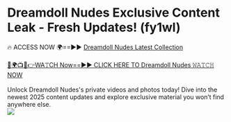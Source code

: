 # Dreamdoll Nudes Exclusive Content Leak - Fresh Updates! (fy1wl)

🔥 ACCESS NOW 🌍==►► <a href="https://tinyurl.com/2mz8nhtm" rel="nofollow">Dreamdoll Nudes Latest Collection</a>
<br><br>
[🔴🌍📺📱👉WA𝚃CH Now==►► CLICK HERE TO Dreamdoll Nudes 𝚆𝙰𝚃𝙲𝙷 NOW](https://tinyurl.com/2mz8nhtm)
<br><br>
Unlock Dreamdoll Nudes's private videos and photos today! Dive into the newest 2025 content updates and explore exclusive material you won’t find anywhere else.
<br>
<a href="https://tinyurl.com/2mz8nhtm" rel="nofollow" data-target="animated-image.originalLink"><img src="https://camo.githubusercontent.com/8a4f000d20f83aca3bf7ec5f350d767afa0574a8a352519fd8cfa583a6f93a33/68747470733a2f2f692e696d6775722e636f6d2f644a486b345a712e676966" data-canonical-src="https://i.imgur.com/dJHk4Zq.gif" style="max-width: 100%; display: inline-block;" data-target="animated-image.originalImage"></a>
<br>
